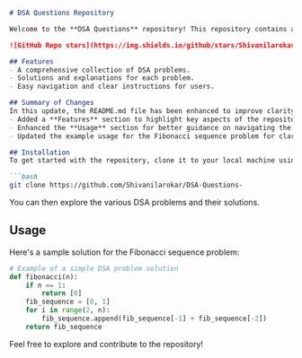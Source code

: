 ```markdown
# DSA Questions Repository

Welcome to the **DSA Questions** repository! This repository contains a collection of Data Structures and Algorithms (DSA) problems designed to help you enhance your coding skills.

![GitHub Repo stars](https://img.shields.io/github/stars/Shivanilarokar/DSA-Questions-) ![GitHub forks](https://img.shields.io/github/forks/Shivanilarokar/DSA-Questions-) ![GitHub issues](https://img.shields.io/github/issues/Shivanilarokar/DSA-Questions-)

## Features
- A comprehensive collection of DSA problems.
- Solutions and explanations for each problem.
- Easy navigation and clear instructions for users.

## Summary of Changes
In this update, the README.md file has been enhanced to improve clarity and provide more structured information:
- Added a **Features** section to highlight key aspects of the repository.
- Enhanced the **Usage** section for better guidance on navigating the project.
- Updated the example usage for the Fibonacci sequence problem for clarity.

## Installation
To get started with the repository, clone it to your local machine using the following command:

```bash
git clone https://github.com/Shivanilarokar/DSA-Questions-
```

You can then explore the various DSA problems and their solutions.

## Usage
Here's a sample solution for the Fibonacci sequence problem:

```python
# Example of a simple DSA problem solution
def fibonacci(n):
    if n == 1:
        return [0]
    fib_sequence = [0, 1]
    for i in range(2, n):
        fib_sequence.append(fib_sequence[-1] + fib_sequence[-2])
    return fib_sequence
```

Feel free to explore and contribute to the repository!
```